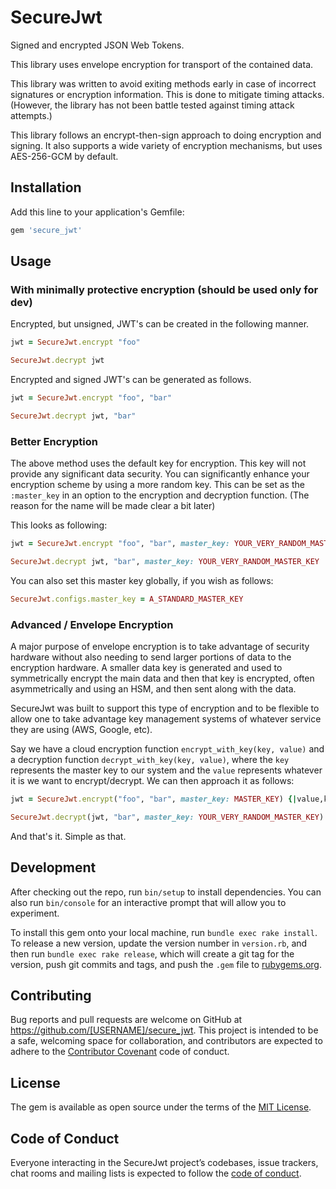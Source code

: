 # SecureJwt

Signed and encrypted JSON Web Tokens.

This library uses envelope encryption for transport of the contained data. 

This library was written to avoid exiting methods early in case of incorrect signatures or encryption information. This is done to mitigate timing attacks. (However, the library has not been battle tested against timing attack attempts.)

This library follows an encrypt-then-sign approach to doing encryption and signing. It also supports a wide variety of encryption mechanisms, but uses AES-256-GCM by default.

## Installation

Add this line to your application's Gemfile:

```ruby
gem 'secure_jwt'
```

## Usage


### With minimally protective encryption (should be used only for dev)

Encrypted, but unsigned, JWT's can be created in the following manner.

```ruby
jwt = SecureJwt.encrypt "foo"

SecureJwt.decrypt jwt
```

Encrypted and signed JWT's can be generated as follows.

```ruby
jwt = SecureJwt.encrypt "foo", "bar"

SecureJwt.decrypt jwt, "bar"
```

### Better Encryption

The above method uses the default key for encryption. This key will not provide any significant data security. You can significantly enhance your encryption scheme by using a more random key. This can be set as the `:master_key` in an option to the encryption and decryption function. (The reason for the name will be made clear a bit later)

This looks as following:

```ruby
jwt = SecureJwt.encrypt "foo", "bar", master_key: YOUR_VERY_RANDOM_MASTER_KEY

SecureJwt.decrypt jwt, "bar", master_key: YOUR_VERY_RANDOM_MASTER_KEY
```

You can also set this master key globally, if you wish as follows:

```ruby
SecureJwt.configs.master_key = A_STANDARD_MASTER_KEY
```

### Advanced / Envelope Encryption
A major purpose of envelope encryption is to take advantage of security hardware without also needing to send larger portions of data to the encryption hardware. A smaller data key is generated and used to symmetrically encrypt the main data and then that key is encrypted, often asymmetrically and using an HSM, and then sent along with the data. 

SecureJwt was built to support this type of encryption and to be flexible to allow one to take advantage key management systems of whatever service they are using (AWS, Google, etc).

Say we have a cloud encryption function `encrypt_with_key(key, value)` and a decryption function `decrypt_with_key(key, value)`, where the `key` represents the master key to our system and the `value` represents whatever it is we want to encrypt/decrypt. We can then approach it as follows:


```ruby
jwt = SecureJwt.encrypt("foo", "bar", master_key: MASTER_KEY) {|value,key| encrypt_with_key key, value }

SecureJwt.decrypt(jwt, "bar", master_key: YOUR_VERY_RANDOM_MASTER_KEY) { |value, key| decrypt_with_key key, value }
```

And that's it. Simple as that.


## Development

After checking out the repo, run `bin/setup` to install dependencies. You can also run `bin/console` for an interactive prompt that will allow you to experiment.

To install this gem onto your local machine, run `bundle exec rake install`. To release a new version, update the version number in `version.rb`, and then run `bundle exec rake release`, which will create a git tag for the version, push git commits and tags, and push the `.gem` file to [rubygems.org](https://rubygems.org).

## Contributing

Bug reports and pull requests are welcome on GitHub at https://github.com/[USERNAME]/secure_jwt. This project is intended to be a safe, welcoming space for collaboration, and contributors are expected to adhere to the [Contributor Covenant](http://contributor-covenant.org) code of conduct.

## License

The gem is available as open source under the terms of the [MIT License](https://opensource.org/licenses/MIT).

## Code of Conduct

Everyone interacting in the SecureJwt project’s codebases, issue trackers, chat rooms and mailing lists is expected to follow the [code of conduct](https://github.com/[USERNAME]/secure_jwt/blob/master/CODE_OF_CONDUCT.md).
